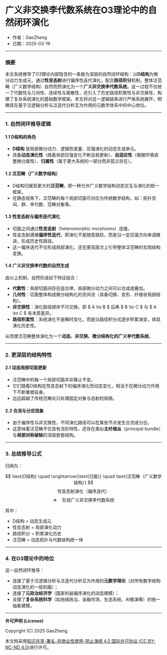 # **广义非交换李代数系统在O3理论中的自然闭环演化**

- 作者：GaoZheng
- 日期：2025-03-19

---

### 摘要

本文系统推导了O3理论内部隐含的一条极为深层的自然闭环结构：以**D结构**为微分动力生成元，通过**性变态射**进行偏序性迭代演化，配合**路径积分**机制，整体泛范畴（广义数学结构）自然而然演化为一个**广义非交换李代数系统**。这一过程不仅统一了代数性与几何性、连续性与离散性，还引入了历史路径积累性与非交换性，构建了复杂系统演化的基础数学框架。本文将对这一逻辑链条进行严格系统展开，明确其在基于泛逻辑分析与泛迭代分析互为作用的元数学体系中的中心地位。

---

### 1. 自然闭环推导逻辑

#### 1.1 D结构的角色

- **D结构** 是局部微分动力、逻辑性度量、压强演化的动态生成单元。
- 具备**动态演化性**（随着局部压强变化不断自我更新）、**自适应性**（根据环境调整微分属性）、**归属性**（属于更大系统的一部分而非孤立存在）。

#### 1.2 泛范畴（广义数学结构）

- D结构归属到更大的**泛范畴**，即一种允许广义数学结构动态交互与演化的统一框架。
- 在静态视角下，泛范畴的每个局部切面可对应为传统数学结构，如：拓扑空间、群、李代数、范畴对象等。

#### 1.3 性变态射与偏序迭代演化

- 切面之间通过**性变态射**（heteromorphic morphisms）连接。
- 性变态射遵循**偏序性迭代**，即演化不是随意跳跃，而是沿一定压强方向单调推进，形成历史性路径。
- 这一偏序迭代不仅形成局部演化，还在更高层次上引导整体泛范畴的宏观结构变换。

#### 1.4 广义非交换李代数的自然生成

由以上机制，自然形成如下特征组合：

- **代数性**：局部切面间存在组合律，局部微分动力之间可以合成或叠加。
- **几何性**：切面整体构成微分结构化的空间流（具备切换、变形、纤维状局部结构）。
- **非交换性**：演化路径顺序不可交换，即 $ A \to B $ 后再 $ B \to C $ 与 $ A \to C $ 有本质差异。
- **路径积累性**：系统演化不是瞬时变化，而是沿路径积分式逐步积累演变，体现演化历史性。

从而使泛范畴整体演化为一个**动态、非交换、微分结构化的广义李代数系统**。

---

### 2. 更深层的结构特性

#### 2.1 动态局部切面更新

- 泛范畴中的每一个局部切面并非静止不变。
- 它们随着D结构在性变态射下的偏序演化而动态变化，相当于在微分动力作用下不断重塑自身。
- 远远超越了传统范畴论只处理固定对象与态射的局限。

#### 2.2 合流与分岔现象

- 由于偏序性与非交换性，不同演化路径可以在某些节点发生合流或分岔。
- 这意味着泛范畴不仅具有流形特性，还存在类似**主纤维丛**（principal bundle）与**局部对称破缺**的深层嵌套结构。

---

### 3. 总结推导公式

归纳为：

$$
\text{D结构} \quad \xrightarrow{\text{归属}} \quad \text{泛范畴（广义数学结构）}
$$
$$
\text{性变态射演化（偏序迭代）}
$$
$$
\Rightarrow \quad \text{形成广义非交换李代数系统}
$$

其中：

- D结构 = 动态生成元
- 性变态射 = 局部演化动力
- 路径积分 = 积累演化历史
- 泛范畴 = 动态拓扑与代数结构统一体

---

### 4. 在O3理论中的地位

这一自然闭环推导：

- 连接了基于泛逻辑分析与泛迭代分析互为作用的**元数学理论**（对所有数学结构动态演化的一般刻画）；
- 连接了**元政治经济学**（国家利益偏序演化的动态建模）；
- 支撑了**复杂系统科学**（如地缘政治、金融市场、生态系统、AI推演等）的统一抽象建模。

---

**许可声明 (License)**

Copyright (C) 2025 GaoZheng 

本文档采用[知识共享-署名-非商业性使用-禁止演绎 4.0 国际许可协议 (CC BY-NC-ND 4.0)](https://creativecommons.org/licenses/by-nc-nd/4.0/deed.zh-Hans)进行许可。
